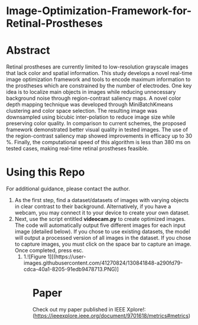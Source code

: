# Image-Optimization-Framework-for-Retinal-Prostheses

# Abstract
Retinal prostheses are currently limited to low-resolution grayscale images that lack color and spatial information. This study develops a novel real-time image optimization framework and tools to encode maximum information to the prostheses which are constrained by the number of electrodes. One key idea is to localize main objects in images while reducing unnecessary background noise through region-contrast saliency maps. A novel color depth mapping technique was developed through MiniBatchKmeans clustering and color space selection. The resulting image was downsampled using bicubic inter-polation to reduce image size while preserving color quality. In comparison to current schemes, the proposed framework demonstrated better visual quality in tested images. The use of the region-contrast saliency map showed improvements in efficacy up to 30 %. Finally, the computational speed of this algorithm is less than 380 ms on tested cases, making real-time retinal prostheses feasible.

# Using this Repo
For additional guidance, please contact the author.
<ol>
  <li> As the first step, find a dataset/datasets of images with varying objects in clear contrast to their background. Alternatively, if you have a webcam, you may connect it to your device to create your own dataset.
  <li> Next, use the script entitled <b>videocam.py</b> to create optimized images. The code will automatically output five different images for each input image (detailed below). If you chose to use existing datasets, the model will output a processed version of all images in the dataset. If you chose to capture images, you must click on the space bar to capture an image. Once completed, press esc.
    <ol>
      <li> 1.![Figure 1][(https://user-images.githubusercontent.com/41270824/130841848-a290fd79-cdca-40a1-8205-91edb9478713.PNG)]

<ol>

# Paper
Check out my paper published in IEEE Xplore!: (https://ieeexplore.ieee.org/document/9701618/metrics#metrics)
